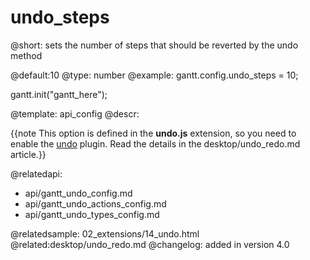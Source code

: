 undo_steps
=============

@short:
	sets the number of steps that should be reverted by the undo method

@default:10
@type: number
@example:
gantt.config.undo_steps = 10;

gantt.init("gantt_here");

@template:	api_config
@descr:

{{note This option is defined in the **undo.js** extension, so you need to enable the [undo](desktop/extensions_list.md#undo) plugin. Read the details in the desktop/undo_redo.md article.}}


@relatedapi:
- api/gantt_undo_config.md
- api/gantt_undo_actions_config.md
- api/gantt_undo_types_config.md

@relatedsample:
02_extensions/14_undo.html
@related:desktop/undo_redo.md
@changelog:
added in version 4.0